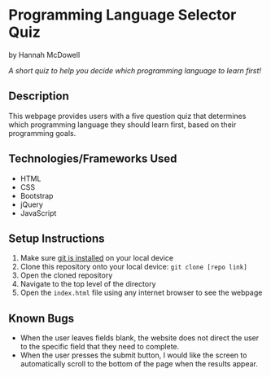 # Programming Language Selector Quiz

by Hannah McDowell

*A short quiz to help you decide which programming language to learn first!*

## Description
This webpage provides users with a five question quiz that determines which programming language they should learn first, based on their programming goals.

## Technologies/Frameworks Used
* HTML
* CSS
* Bootstrap
* jQuery
* JavaScript

## Setup Instructions
1. Make sure [git is installed](https://git-scm.com/book/en/v2/Getting-Started-Installing-Git) on your local device
2. Clone this repository onto your local device: `git clone [repo link]`
3. Open the cloned repository
4. Navigate to the top level of the directory
5. Open the `index.html` file using any internet browser to see the webpage

## Known Bugs
* When the user leaves fields blank, the website does not direct the user to the specific field that they need to complete.
* When the user presses the submit button, I would like the screen to automatically scroll to the bottom of the page when the results appear.